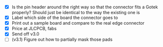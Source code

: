 - [x] Is the pin header around the right way so that the connector fits a Gotek properly? Should just be identical to the way the existing one is
- [x] Label which side of the board the connector goes to
- [x] Print out a sample board and compare to the real edge connector
- [x] Price at JLCPCB, fabs
- [x] Send off v3.0
- [ ] (v3.1) Figure out how to partially mask those pads

